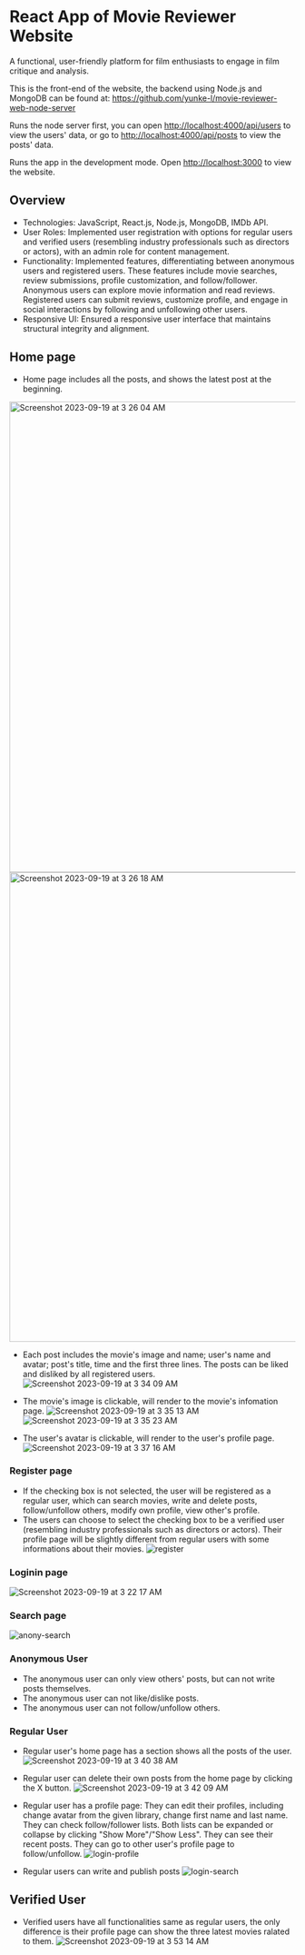 # React App of Movie Reviewer Website
A functional, user-friendly platform for film enthusiasts to engage in film critique and analysis. 

This is the front-end of the website, the backend using Node.js and MongoDB can be found at: https://github.com/yunke-l/movie-reviewer-web-node-server   
  
Runs the node server first, you can open [http://localhost:4000/api/users](http://localhost:4000/api/users) to view the users' data, or go to [http://localhost:4000/api/posts](http://localhost:4000/api/posts) to view the posts' data. 

Runs the app in the development mode.
Open [http://localhost:3000](http://localhost:3000) to view the website.


## Overview
* Technologies: JavaScript, React.js, Node.js, MongoDB, IMDb API.
* User Roles: Implemented user registration with options for regular users and verified users (resembling industry professionals such as directors or actors), with an admin role for content management.
* Functionality: Implemented features, differentiating between anonymous users and registered users. These features include movie searches, review submissions, profile customization, and follow/follower. Anonymous users can explore movie information and read reviews. Registered users can submit reviews, customize profile, and engage in social interactions by following and unfollowing other users.
* Responsive UI: Ensured a responsive user interface that maintains structural integrity and alignment.


## Home page
* Home page includes all the posts, and shows the latest post at the beginning. 
<img width="829" alt="Screenshot 2023-09-19 at 3 26 04 AM" src="https://github.com/yunke-l/movie-reviewer-web-react-app/assets/66773247/fd3655ec-c61a-4264-aa8d-298c2371d9b4">
<img width="827" alt="Screenshot 2023-09-19 at 3 26 18 AM" src="https://github.com/yunke-l/movie-reviewer-web-react-app/assets/66773247/313a25e3-4c30-48e8-8076-4e779b1009de">
 
* Each post includes the movie's image and name; user's name and avatar; post's title, time and the first three lines. The posts can be liked and disliked by all registered users.
![Screenshot 2023-09-19 at 3 34 09 AM](https://github.com/yunke-l/movie-reviewer-web-react-app/assets/66773247/00266c08-ea4f-4c0b-99c4-29671719790c)
 
* The movie's image is clickable, will render to the movie's infomation page.
![Screenshot 2023-09-19 at 3 35 13 AM](https://github.com/yunke-l/movie-reviewer-web-react-app/assets/66773247/cdc38711-fdf5-4818-8ef6-1cc5d8f47ff6)
![Screenshot 2023-09-19 at 3 35 23 AM](https://github.com/yunke-l/movie-reviewer-web-react-app/assets/66773247/1aba46e7-ef79-49e5-bc15-933b269bd5fe)
 
* The user's avatar is clickable, will render to the user's profile page.
![Screenshot 2023-09-19 at 3 37 16 AM](https://github.com/yunke-l/movie-reviewer-web-react-app/assets/66773247/cefc420e-3306-4592-8f9d-b00d1c6d4a51)
 

### Register page
* If the checking box is not selected, the user will be registered as a regular user, which can search movies, write and delete posts, follow/unfollow others, modify own profile, view other's profile.
* The users can choose to select the checking box to be a verified user (resembling industry professionals such as directors or actors). Their profile page will be slightly different from regular users with some informations about their movies.
![register](https://github.com/yunke-l/movie-reviewer-web-react-app/assets/66773247/e8ef4b06-d117-4a0b-8dee-508eb4815efd)
 
### Loginin page
![Screenshot 2023-09-19 at 3 22 17 AM](https://github.com/yunke-l/movie-reviewer-web-react-app/assets/66773247/cca41186-5229-4fb3-a158-800aa02dec09)
 
### Search page
![anony-search](https://github.com/yunke-l/movie-reviewer-web-react-app/assets/66773247/f8d36753-a975-4193-aeae-74bf071374e8)
 
### Anonymous User
 * The anonymous user can only view others' posts, but can not write posts themselves.
 * The anonymous user can not like/dislike posts.
 * The anonymous user can not follow/unfollow others.
 
### Regular User
* Regular user's home page has a section shows all the posts of the user. 
![Screenshot 2023-09-19 at 3 40 38 AM](https://github.com/yunke-l/movie-reviewer-web-react-app/assets/66773247/d59cb8db-d314-413b-887d-f20e5c3ad111)

* Regular user can delete their own posts from the home page by clicking the X button.
![Screenshot 2023-09-19 at 3 42 09 AM](https://github.com/yunke-l/movie-reviewer-web-react-app/assets/66773247/25795483-3774-4b5f-97ae-3126f5fdb427)

* Regular user has a profile page:
They can edit their profiles, including change avatar from the given library, change first name and last name.
They can check follow/follower lists. Both lists can be expanded or collapse by clicking "Show More"/"Show Less". 
They can see their recent posts.
They can go to other user's profile page to follow/unfollow.
![login-profile](https://github.com/yunke-l/movie-reviewer-web-react-app/assets/66773247/f27bd84d-757d-4850-babf-62ac9b1ac9ff)

* Regular users can write and publish posts
![login-search](https://github.com/yunke-l/movie-reviewer-web-react-app/assets/66773247/6375438b-ca8f-4bc0-950f-f3bebc8e1f1e)


## Verified User
* Verified users have all functionalities same as regular users, the only difference is their profile page can show the three latest movies ralated to them.
![Screenshot 2023-09-19 at 3 53 14 AM](https://github.com/yunke-l/movie-reviewer-web-react-app/assets/66773247/49fadf42-64c3-4823-a9d9-0dbc9a1cfb4d)








